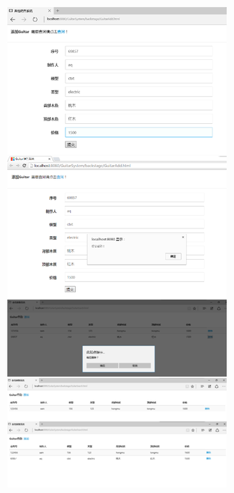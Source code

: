 <img src="https://github.com/mylunky/guitarSystem/blob/master/%E6%88%AA%E5%9B%BE/add.png"/>
<img src="https://github.com/mylunky/guitarSystem/blob/master/%E6%88%AA%E5%9B%BE/add1.png"/>
<img src="https://github.com/mylunky/guitarSystem/blob/master/%E6%88%AA%E5%9B%BE/delete1.png"/>
<img src="https://github.com/mylunky/guitarSystem/blob/master/%E6%88%AA%E5%9B%BE/delete2.png"/>
<img src="https://github.com/mylunky/guitarSystem/blob/master/%E6%88%AA%E5%9B%BE/search.png"/>

